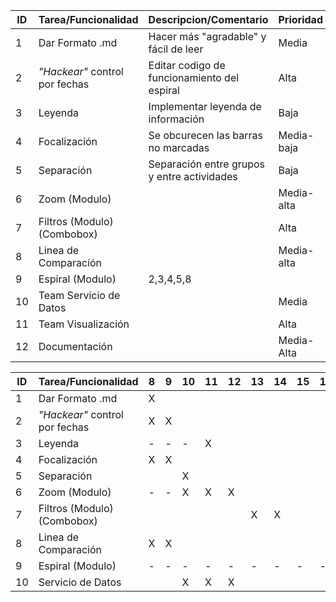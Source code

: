  | ID | Tarea/Funcionalidad | Descripcion/Comentario | Prioridad | Responsable | Avance |
 | ----- | ----- | ----- | ----- | ----- | ----- |
 | 1 | Dar Formato .md | Hacer más "agradable" y fácil de leer | Media | Felipe | 100% |
 | 2 | *"Hackear"* control por fechas | Editar codigo de funcionamiento del espiral | Alta | Jorge | 45% |
 | 3 | Leyenda | Implementar leyenda de información | Baja |  | 0% |
 | 4 | Focalización | Se obcurecen las barras no marcadas | Media-baja | Alfredo | 4% |
 | 5 | Separación | Separación entre grupos y entre actividades | Baja |  | 0% |
 | 6 | Zoom (Modulo) |  | Media-alta |  | 0% |
 | 7 | Filtros (Modulo) (Combobox) |  | Alta | Seba | 5% |
 | 8 | Linea de Comparación |  | Media-alta | Felipe | 45% |
 | 9 | Espiral (Modulo) | 2,3,4,5,8 |  |  | 5% |
 | 10 | Team Servicio de Datos |  | Media | Seba y Felipe | 1% |
 | 11 | Team Visualización |  | Alta | Jorge | 2% |
 | 12 | Documentación | | Media-Alta | Alfredo | 30% |


 | ID | Tarea/Funcionalidad | 8 | 9 | 10 | 11 | 12 | 13 | 14 | 15 | 16 |
 | ----- | ----- | ----- | ----- | ----- | ----- | ----- | ----- | ----- | ----- | ----- |
 | 1 | Dar Formato .md | X |  |  |  |  |  |  |  |  |
 | 2 | *"Hackear"* control por fechas | X | X |  |  |  |  |  |  |  |
 | 3 | Leyenda | - | - | - | X |  |  |  |  |  |
 | 4 | Focalización | X | X |  |  |  |  |  |  |  |
 | 5 | Separación |  |  | X |  |  |  |  |  |  |
 | 6 | Zoom (Modulo) | - | - | X | X | X |  |  |  |  |
 | 7 | Filtros (Modulo) (Combobox) |  |  |  |  |  | X | X |  |  |
 | 8 | Linea de Comparación | X | X |  |  |  |  |  |  |  |
 | 9 | Espiral (Modulo) | - | - | - | - | - | - | - | - | - |
 | 10 | Servicio de Datos |  |  | X | X | X |  |  |  |  |
